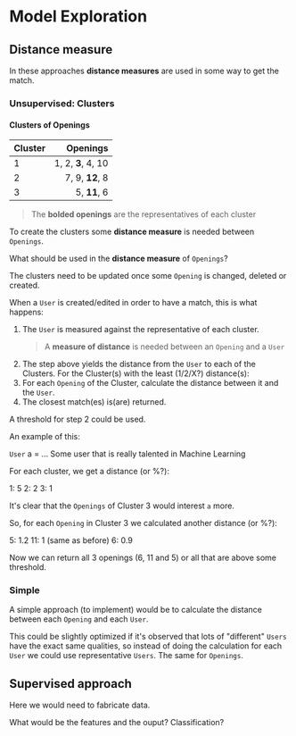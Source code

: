 # Model Exploration

## Distance measure

In these approaches **distance measures** are used in some way to get the match.

### Unsupervised: Clusters

#### Clusters of Openings

| Cluster        | Openings           
| ------------- |-------------:|
| 1      | 1, 2, **3**, 4, 10 |
| 2      | 7, 9, **12**, 8 |
| 3      | 5, **11**, 6  |

> The **bolded openings** are the representatives of each cluster

To create the clusters some **distance measure** is needed between `Openings`. 

What should be used in the **distance measure** of `Openings`?

The clusters need to be updated once some `Opening` is changed, deleted or created.

When a `User` is created/edited in order to have a match, this is what happens:

1. The `User` is measured against the representative of each cluster.
    > A **measure of distance** is needed between an `Opening` and a `User`
1. The step above yields the distance from the `User` to each of the Clusters. For the Cluster(s) with the least (1/2/X?) distance(s):
1. For each `Opening` of the Cluster, calculate the distance between it and the `User`.
1. The closest match(es) is(are) returned.

A threshold for step 2 could be used.

An example of this:

`User` a = ... Some user that is really talented in Machine Learning

For each cluster, we get a distance (or %?):

1: 5
2: 2
3: 1

It's clear that the `Openings` of Cluster 3 would interest `a` more.

So, for each `Opening` in Cluster 3 we calculated another distance (or %?):

5: 1.2
11: 1 (same as before)
6: 0.9

Now we can return all 3 openings (6, 11 and 5) or all that are above some threshold.

### Simple

A simple approach (to implement) would be to calculate the distance between each `Opening` and each `User`.

This could be slightly optimized if it's observed that lots of "different" `Users` have the exact same qualities, so instead of doing the calculation for each `User` we could use representative `Users`. The same for `Openings`. 

## Supervised approach

Here we would need to fabricate data.

What would be the features and the ouput? Classification?
